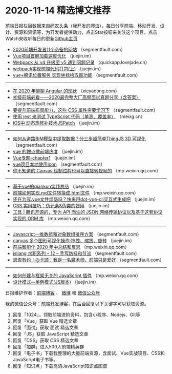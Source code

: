 # 2020-11-14 精选博文推荐

前端日报栏目数据来自[码农头条](http://hao.caibaojian.com.cn/)（我开发的爬虫），每日分享前端、移动开发、设计、资源和资讯等，为开发者提供动力，点击Star按钮来关注这个项目，点击Watch来收听每日的更新[Github主页](https://github.com/kujian/frontendDaily)
* [2020前端开发者11个必备的网站](https://segmentfault.com/a/1190000038153558) （segmentfault.com）
* [Vue项目首屏加载速度优化](https://juejin.im/post/6894506232359436295) （juejin.im）
* [Webpack 从 v4 升级至 v5 遇到问题记录](https://quickapp.lovejade.cn/record-issues-encountered-with-webpack-update-from-version-4-to-5/) （quickapp.lovejade.cn）
* [webpack实现前端代码打包(上)](https://juejin.im/post/6894513545011003399) （juejin.im）
* [vue+腾讯位置服务 实现坐标拾取器功能](https://segmentfault.com/a/1190000038158008) （segmentfault.com）

***
* [在 2020 年聊聊 Angular 的现状](https://xieyadong.com/#/blog/article/2) （xieyadong.com）
* [初级前端必看——2020最完整大厂高频面试真题分享（含答案）](https://segmentfault.com/a/1190000038164154) （segmentfault.com）
* [要提升前端布局能力，这些 CSS 属性需要学习下](https://segmentfault.com/a/1190000038154167) （segmentfault.com）
* [使用 jest 来测试 TypeScript 代码（单测、覆盖率）](https://meixg.cn/2020/11/13/jest-typescript/) （meixg.cn）
* [iOS中 动态热修补技术JSPatch](https://juejin.im/post/6894506918199918605) （juejin.im）

***
* [如何从道路BIM模型中提取数据？分三步超简单ThingJS 3D 可视化](https://segmentfault.com/a/1190000038164921) （segmentfault.com）
* [vue 的蹭点微前端热度](https://juejin.im/post/6894573952568393741) （juejin.im）
* [Vue专题-chapter1](https://juejin.im/post/6894501735085047822) （juejin.im）
* [vue项目本地使用icon](https://segmentfault.com/a/1190000038164993) （segmentfault.com）
* [你不知道的 Canvas 绘制过程也可以直接转视频的](https://mp.weixin.qq.com/s?__biz=MzA4Nzg0MDM5Nw==&mid=2247488426&idx=2&sn=cc2fa2948e3e2db9311bfbb7eabd3207) （mp.weixin.qq.com）

***
* [基于vue的qiankun实践总结](https://juejin.im/post/6894543700387430408) （juejin.im）
* [前端如何实现.md文件转换成.html文件](https://mp.weixin.qq.com/s?__biz=MzI0MzIyMDM5Ng==&mid=2649830907&idx=2&sn=f180d6dbd5414d5d68b190ce58570ecc) （mp.weixin.qq.com）
* [还在为写.vue文件烦恼吗？快来用dot-vue-cli交互式生成吧](https://juejin.im/post/6894536331205017613) （juejin.im）
* [CSS 实用技巧：伪元素&amp;伪类的妙用](https://juejin.im/post/6894444655233105927) （juejin.im）
* [工具 | 腾讯开源的，专为 API 而生的 JSON 网络传输协议以及基于这套协议实现的 ORM 库](https://mp.weixin.qq.com/s/zO8nR7T0rFN-Vs4DFeevRQ) （mp.weixin.qq.com）

***
* [Javascript一维数组和对象数组排序方案](https://segmentfault.com/a/1190000038163835) （segmentfault.com）
* [canvas 多个图形可视化操作:拖拽、缩放、旋转](https://juejin.im/post/6894433110491201543) （juejin.im）
* [前端智能化 2020 年中总结和反思](https://mp.weixin.qq.com/s/YzbAPM0dxQTmkiEtrjhPNw) （mp.weixin.qq.com）
* [jsliang 求职系列 &#8211; 12 &#8211; 手写防抖和节流](https://segmentfault.com/a/1190000038163044) （segmentfault.com）
* [思否有约丨@卡颂：我是一名魔术师，前端只是爱好](https://segmentfault.com/a/1190000038158578) （segmentfault.com）

***
* [如何创建与框架无关的 JavaScript 插件](https://mp.weixin.qq.com/s/pt6IBRQ8WQJ8qda8nfHrmQ) （mp.weixin.qq.com）
* [设计模式—单例模式(JS版本)](https://juejin.im/post/6894516731256487949) （juejin.im）

日报维护作者：[前端博客](http://caibaojian.com.cn/) 、 [微博](http://weibo.com/kujian) 和 [微信公众号](https://open.weixin.qq.com/qr/code?username=caibaojian_com)

我的微信公众号：[前端开发博客](https://open.weixin.qq.com/qr/code?username=caibaojian_com)，在后台回复以下关键字可以获取资源。

1. 回复「1024」，领取前端进阶资料，包含小程序、Nodejs、Git等
2. 回复「Vue」获取 Vue 精选文章
3. 回复「面试」获取 面试 精选文章
4. 回复「JS」获取 JavaScript 精选文章
5. 回复「CSS」获取 CSS 精选文章
6. 回复「加群」进入500人前端精英群
7. 回复「电子书」下载我整理的大量前端资源，含面试、Vue实战项目、CSS和JavaScript电子书等。
8. 回复「知识点」下载高清JavaScript知识点图谱